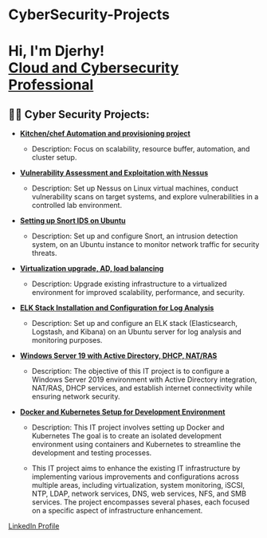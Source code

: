 # CyberSecurity-Projects
<h1>Hi, I'm Djerhy! <br/><a href="https://github.com/your-github-jbdjerhy">Cloud and Cybersecurity Professional</a></h1>

<h2>👨‍💻 Cyber Security Projects:</h2>

- [<b>Kitchen/chef Automation and provisioning project</b>](https://github.com/jbdjerhy/Chef_kitchen_automation/tree/main)
  - Description: Focus on scalability, resource buffer, automation, and cluster setup.
  
- [<b>Vulnerability Assessment and Exploitation with Nessus</b>](https://github.com/jbdjerhy/Nessus/blob/main/README.md)
  - Description: Set up Nessus on Linux virtual machines, conduct vulnerability scans on target systems, and explore vulnerabilities in a controlled lab environment.
 
- [<b>Setting up Snort IDS on Ubuntu</b>](https://github.com/jbdjerhy/Snort)
  - Description: Set up and configure Snort, an intrusion detection system, on an Ubuntu instance to monitor network traffic for security threats.
  
- [<b>Virtualization upgrade, AD, load balancing</b>](https://github.com/jbdjerhy/Virtualization_Load_balancing_scalability/tree/main)
  - Description: Upgrade existing infrastructure to a virtualized environment for improved scalability, performance, and security.
  
- [<b>ELK Stack Installation and Configuration for Log Analysis</b>](https://github.com/jbdjerhy/ELK_Stack/tree/main)
  - Description: Set up and configure an ELK stack (Elasticsearch, Logstash, and Kibana) on an Ubuntu server for log analysis and monitoring purposes.
    
- [<b>Windows Server 19 with Active Directory, DHCP, NAT/RAS</b>](https://github.com/jbdjerhy/Active-Directory_WinServer/tree/main)
  - Description: The objective of this IT project is to configure a Windows Server 2019 environment with Active Directory integration, NAT/RAS, DHCP services, and establish internet connectivity while ensuring network security.

- [<b>Docker and Kubernetes Setup for Development Environment</b>](https://github.com/jbdjerhy/Docker_Kubernetes)
  - Description: This IT project involves setting up Docker and Kubernetes  The goal is to create an isolated development environment using containers and Kubernetes to streamline the development and testing processes.
 
  - This IT project aims to enhance the existing IT infrastructure by implementing various improvements and configurations across multiple areas, including virtualization, system monitoring, iSCSI, NTP, LDAP, network services, DNS, web services, NFS, and SMB services. The project encompasses several phases, each focused on a specific aspect of infrastructure enhancement.

[LinkedIn Profile](https://www.linkedin.com/in/djerhyjnbaptiste/)
